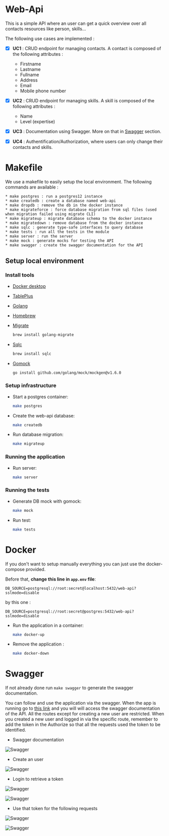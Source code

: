 # Web-Api

This is a simple API where an user can get a quick overview over all contacts resources like person, skills...

The following use cases are implemented : 

* [X] **UC1** : CRUD endpoint for managing contacts. A contact is composed of the following attributes : 
    * Firstname
    * Lastname
    * Fullname
    * Address
    * Email
    * Mobile phone number

* [X] **UC2** : CRUD endpoint for managing skills. A skill is composed of the following attributes : 
    * Name
    * Level (expertise)

* [X] **UC3** : Documentation using Swagger. More on that in [Swagger](#swagger) section.

* [X] **UC4** : Authentification/Authorization, where users can only change their contacts and skills.

# Makefile 

We use a makefile to easily setup the local environment. The following commands are available : 

    * make postgres : run a postgres12 instance
    * make createdb : create a database named web-api
    * make dropdb : remove the db in the docker instance
    * make migrateforce : force database migration from sql files (used when migration failed using migrate CLI)
    * make migrateup : migrate database schema to the docker instance
    * make migratedown : remove database from the docker instance
    * make sqlc : generate type-safe interfaces to query database
    * make tests : run all the tests in the module
    * make server : run the server 
    * make mock : generate mocks for testing the API
    * make swagger : create the swagger documentation for the API

## Setup local environment

### Install tools

- [Docker desktop](https://www.docker.com/products/docker-desktop)
- [TablePlus](https://tableplus.com/)
- [Golang](https://golang.org/)
- [Homebrew](https://brew.sh/)
- [Migrate](https://github.com/golang-migrate/migrate/tree/master/cmd/migrate)

    ```bash
    brew install golang-migrate
    ```

- [Sqlc](https://github.com/kyleconroy/sqlc#installation)

    ```bash
    brew install sqlc
    ```

- [Gomock](https://github.com/golang/mock)

    ``` bash
    go install github.com/golang/mock/mockgen@v1.6.0
    ```

### Setup infrastructure

- Start a postgres container:

    ```bash
    make postgres
    ```

- Create the web-api database:

    ```bash
    make createdb
    ```

- Run database migration:

    ```bash
    make migrateup
    ```
### Running the application 

- Run server:

    ```bash
    make server
    ```

### Running the tests 

- Generate DB mock with gomock:

    ```bash
    make mock
    ```

- Run test:

    ```bash
    make tests
    ```


# Docker 

If you don't want to setup manually everything you can just use the docker-compose provided. 

Before that, **change this line in `app.env` file**: 

```
DB_SOURCE=postgresql://root:secret@localhost:5432/web-api?sslmode=disable
```

by this one : 

```
DB_SOURCE=postgresql://root:secret@postgres:5432/web-api?sslmode=disable
```

* Run the application in a container:

    ```bash
    make docker-up
    ```

* Remove the application :

    ```bash
    make docker-down
    ```
# Swagger 

If not already done run `make swagger` to generate the swagger documentation.

You can follow and use the application via the swagger. When the app is running go to [this link](http://localhost:8080/swagger/index.html) and you will will access the swagger documentation of the API. All the routes except for creating a new user are restricted. When you created a new user and logged in via the specific route, remember to add the token in the Authorize so that all the requests used the token to be identified.

* Swagger documentation

![Swagger](./images/swagger.png)

* Create an user 

![Swagger](./images/CreateUser.png)

* Login to retrieve a token

![Swagger](./images/LoginUser.png)

![Swagger](./images/RetrieveToken.png)

* Use that token for the following requests

![Swagger](./images/Authorize.png)

![Swagger](./images/AddTokerBearer.png)

